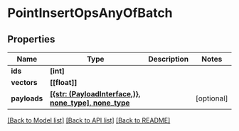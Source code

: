 # PointInsertOpsAnyOfBatch

## Properties
Name | Type | Description | Notes
------------ | ------------- | ------------- | -------------
**ids** | **[int]** |  | 
**vectors** | **[[float]]** |  | 
**payloads** | [**[{str: (PayloadInterface,)}, none_type], none_type**](PayloadInterface.md) |  | [optional] 

[[Back to Model list]](../README.md#documentation-for-models) [[Back to API list]](../README.md#documentation-for-api-endpoints) [[Back to README]](../README.md)


